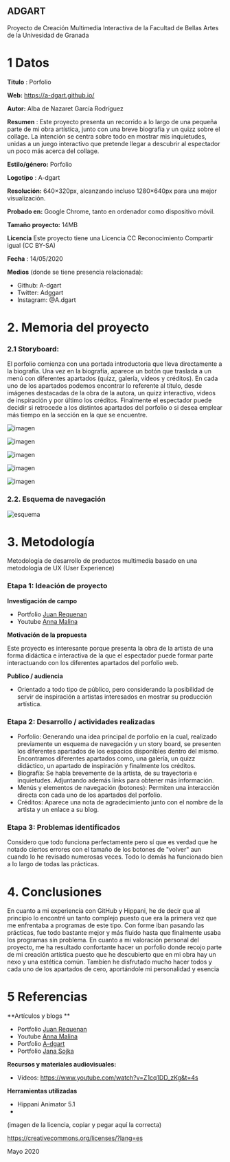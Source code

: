## ADGART

Proyecto de Creación Multimedia Interactiva de la  Facultad de Bellas Artes de la Univesidad de Granada



# 1 Datos 



**Titulo** : Porfolio

**Web:**   https://a-dgart.github.io/

**Autor:**  Alba de Nazaret García Rodríguez

**Resumen** : Este proyecto presenta un recorrido a lo largo de una pequeña parte de mi obra artística, junto con una breve biografía y un quizz sobre el collage. La intención se centra sobre todo en mostrar mis inquietudes, unidas a un juego interactivo que pretende llegar a descubrir al espectador un poco más acerca del collage. 

**Estilo/género:**  Porfolio

**Logotipo** : A-dgart


**Resolución:** 640×320px, alcanzando incluso 1280×640px para una mejor visualización.

**Probado en:**   Google Chrome, tanto en ordenador como dispositivo móvil.

**Tamaño proyecto:** 14MB 

**Licencia** Este proyecto tiene una Licencia CC Reconocimiento Compartir igual (CC BY-SA)

**Fecha** : 14/05/2020

**Medios** (donde se tiene presencia relacionada):

- Github: A-dgart
- Twitter: Adggart
- Instagram: @A.dgart




# 2. Memoria del proyecto 

### 2.1 Storyboard: 
El porfolio comienza con una portada introductoria que lleva directamente a la biografía. Una vez en la biografía, aparece un botón que traslada a un menú con diferentes apartados (quizz, galería, vídeos y créditos). En cada uno de los apartados podemos encontrar lo referente al título, desde imágenes destacadas de la obra de la autora, un quizz interactivo, videos de inspiración y por último los créditos. Finalmente el espectador puede decidir si retrocede a los distintos apartados del porfolio o si desea emplear más tiempo en la sección en la que se encuentre. 

![imagen](https://github.com/A-dgart/A-dgart.github.io/blob/master/Captura%20de%20pantalla%20(93).png)

![imagen](https://github.com/A-dgart/A-dgart.github.io/blob/master/Captura%20de%20pantalla%20(94).png)

![imagen](https://github.com/A-dgart/A-dgart.github.io/blob/master/Captura%20de%20pantalla%20(95).png)

![imagen](https://github.com/A-dgart/A-dgart.github.io/blob/master/Captura%20de%20pantalla%20(96).png)

![imagen](https://github.com/A-dgart/A-dgart.github.io/blob/master/Captura%20de%20pantalla%20(97).png)


### 2.2. Esquema de navegación 

![esquema](https://github.com/A-dgart/A-dgart.github.io/blob/master/Untitled%20Diagram.png)


# 3. Metodología
Metodología de desarrollo de productos multimedia basado en una metodología de UX (User Experience)



### Etapa 1: Ideación de proyecto

**Investigación de campo** 

- Portfolio [Juan Requenan](https://thereyouwere.tumblr.com/tagged/book) 
- Youtube [Anna Malina](https://www.youtube.com/channel/UCmOfeJWr_qtkOyhxh9EY9Bg) 


**Motivación de la propuesta** 

Este  proyecto es interesante porque presenta la obra de la artista de una forma didáctica e interactiva de la que el espectador puede formar parte interactuando con los diferentes apartados del porfolio web.


**Publico / audiencia**

- Orientado a todo tipo de público, pero considerando la posibilidad de servir de inspiración a artistas interesados en mostrar su producción artística. 





### Etapa 2: Desarrollo / actividades realizadas

- Porfolio: Generando una idea principal de porfolio en la cual, realizado previamente un esquema de navegación y un story board, se presenten los diferentes apartados de los espacios disponibles dentro del mismo. Encontramos diferentes apartados como, una galería, un quizz didáctico, un apartado de inspiración y finalmente los créditos.   
- Biografía: Se habla brevemente de la artista, de su trayectoria e inquietudes. Adjuntando además links para obtener más información.  
- Menús y elementos de navegación (botones): Permiten una interacción directa con cada uno de los apartados del porfolio. 
- Créditos: Aparece una nota de agradecimiento junto con el nombre de la artista y un enlace a su blog.



### Etapa 3: Problemas identificados

Considero que todo funciona perfectamente pero sí que es verdad que he notado ciertos errores con el tamaño de los botones de "volver" aun cuando lo he revisado numerosas veces. Todo lo demás ha funcionado bien a lo largo de todas las prácticas.



# 4. Conclusiones 

En cuanto a mi experiencia con GitHub y Hippani, he de decir que al principio lo encontré un tanto complejo puesto que era la primera vez que me enfrentaba a programas de este tipo. Con forme iban pasando las prácticas, fue todo bastante mejor y más fluido hasta que finalmente usaba los programas sin problema. En cuanto a mi valoración personal del proyecto, me ha resultado confortante hacer un porfolio donde recojo parte de mi creación artística puesto que he descubierto que en mi obra hay un nexo y una estética común. Tambíen he disfrutado mucho hacer todos y cada uno de los apartados de cero, aportándole mi personalidad y esencia




# 5 Referencias 

**Artículos y blogs ** 

- Portfolio [Juan Requenan](https://thereyouwere.tumblr.com/tagged/book) 
- Youtube [Anna Malina](https://www.youtube.com/channel/UCmOfeJWr_qtkOyhxh9EY9Bg)
- Portfolio [A-dgart](https://permanente-impermanencia.tumblr.com/) 
- Portfolio [Jana Sojka](https://janasojka.tumblr.com/) 

 
 

**Recursos y materiales audiovisuales:**

- Vídeos: https://www.youtube.com/watch?v=Z1cq1DD_zKg&t=4s


**Herramientas utilizadas**

- Hippani Animator 5.1
- 



(imagen de la licencia, copiar y pegar aquí la correcta)

https://creativecommons.org/licenses/?lang=es

Mayo 2020
